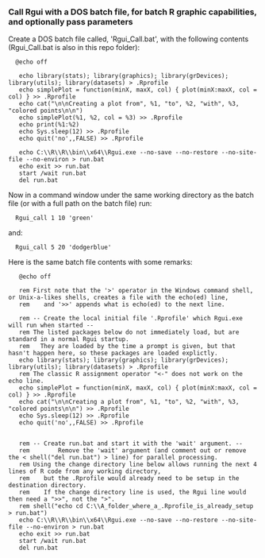 ### Call Rgui with a DOS batch file, for batch R graphic capabilities, and optionally pass parameters

     
Create a DOS batch file called, 'Rgui_Call.bat', with the following contents (Rgui_Call.bat is also in this repo folder):


      @echo off 
     
       echo library(stats); library(graphics); library(grDevices); library(utils); library(datasets) > .Rprofile
       echo simplePlot = function(minX, maxX, col) { plot(minX:maxX, col = col) } >> .Rprofile
       echo cat("\n\nCreating a plot from", %1, "to", %2, "with", %3, "colored points\n\n")
       echo simplePlot(%1, %2, col = %3) >> .Rprofile
       echo print(%1:%2)
       echo Sys.sleep(12) >> .Rprofile
       echo quit('no',,FALSE) >> .Rprofile
       
       echo C:\\R\\R\\bin\\x64\\Rgui.exe --no-save --no-restore --no-site-file --no-environ > run.bat
       echo exit >> run.bat
       start /wait run.bat
       del run.bat

       
     
     
Now in a command window under the same working directory as the batch file (or with a full path on the batch file) run: 
  
      Rgui_call 1 10 'green'
      
and:
      
      Rgui_call 5 20 'dodgerblue'
      
      
Here is the same batch file contents with some remarks:

       @echo off 
       
       rem First note that the '>' operator in the Windows command shell, or Unix-a-likes shells, creates a file with the echo(ed) line,
       rem    and '>>' appends what is echo(ed) to the next line.
       
       rem -- Create the local initial file '.Rprofile' which Rgui.exe will run when started --
       rem The listed packages below do not immediately load, but are standard in a normal Rgui startup.
       rem   They are loaded by the time a prompt is given, but that hasn't happen here, so these packages are loaded explictly.
       echo library(stats); library(graphics); library(grDevices); library(utils); library(datasets) > .Rprofile
       rem The classic R assignment operator "<-" does not work on the echo line.
       echo simplePlot = function(minX, maxX, col) { plot(minX:maxX, col = col) } >> .Rprofile
       echo cat("\n\nCreating a plot from", %1, "to", %2, "with", %3, "colored points\n\n") >> .Rprofile
       echo Sys.sleep(12) >> .Rprofile
       echo quit('no',,FALSE) >> .Rprofile
     
     
       rem -- Create run.bat and start it with the 'wait' argument. --
       rem        Remove the 'wait' argument (and comment out or remove the < shell("del run.bat") > line) for parallel processing.
       rem Using the change directory line below allows running the next 4 lines of R code from any working directory,
       rem    but the .Rprofile would already need to be setup in the destination directory. 
       rem    If the change directory line is used, the Rgui line would then need a ">>", not the ">".
       rem shell("echo cd C:\\A_folder_where_a_.Rprofile_is_already_setup > run.bat") 
       echo C:\\R\\R\\bin\\x64\\Rgui.exe --no-save --no-restore --no-site-file --no-environ > run.bat
       echo exit >> run.bat
       start /wait run.bat
       del run.bat      

